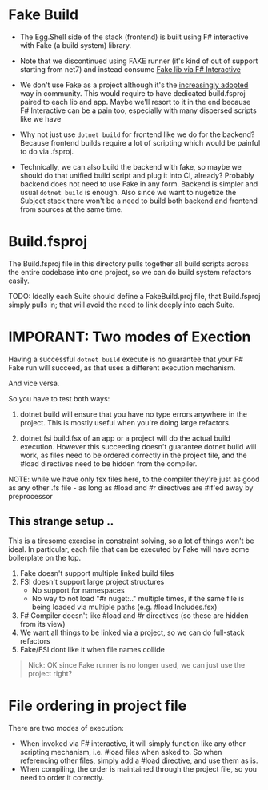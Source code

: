 # Fake Build

- The Egg.Shell side of the stack (frontend) is built using F# interactive with Fake (a build system) library.


- Note that we discontinued using FAKE runner (it's kind of out of support starting from net7) 
and instead consume [Fake lib via F# Interactive](https://fake.build/guide/getting-started.html#Run-FAKE-using-F-interactive-FSI)

  
- We don't use Fake as a project although it's the [increasingly adopted](https://fake.build/guide/getting-started.html#Run-FAKE-using-a-dedicated-build-project) 
way in community. This would require to have dedicated build.fsproj paired to each lib and app. 
Maybe we'll resort to it in the end because F# Interactive can be a pain too, especially with many dispersed scripts like we have


- Why not just use `dotnet build` for frontend like we do for the backend? Because frontend builds require a lot of scripting
which would be painful to do via .fsproj.


- Technically, we can also build the backend with fake, so maybe we should
do that unified build script and plug it into CI, already? Probably backend does not need to use Fake in any form. 
Backend is simpler and usual `dotnet build` is enough. Also since we want to nugetize the Subjcet stack there won't be
a need to build both backend and frontend from sources at the same time.

# Build.fsproj

The Build.fsproj file in this directory pulls together all build scripts across
the entire codebase into one project, so we can do build system refactors easily.

TODO: Ideally each Suite should define a FakeBuild.proj file, that
Build.fsproj simply pulls in; that will avoid the need to link deeply into each
Suite.

# IMPORANT: Two modes of Exection

Having a successful `dotnet build` execute is no guarantee that your F# Fake
run will succeed, as that uses a different execution mechanism.

And vice versa.

So you have to test both ways:
1. dotnet build will ensure that you have no type
   errors anywhere in the project. This is mostly useful when you're doing large
   refactors.

1. dotnet fsi build.fsx of an app or a project will do the actual build execution. However this succeeding doesn't
   guarantee dotnet build will work, as files need to be ordered correctly in the project
   file, and the #load directives need to be hidden from the compiler.

NOTE: while we have only fsx files here, to the compiler they're just as good as any other
.fs file - as long as #load and #r directives are #if'ed away by preprocessor

## This strange setup ..

This is a tiresome exercise in constraint solving, so a lot of things
won't be ideal. In particular, each file that can be executed by Fake
will have some boilerplate on the top.

1. Fake doesn't support multiple linked build files
1. FSI doesn't support large project structures
   - No support for namespaces
   - No way to not load "#r nuget:.." multiple times, if the same file
     is being loaded via multiple paths (e.g. #load Includes.fsx)
1. F# Compiler doesn't like #load and #r directives (so these are hidden from its view)
1. We want all things to be linked via a project, so we can do full-stack refactors
1. Fake/FSI dont like it when file names collide

> Nick: OK since Fake runner is no longer used, we can just use the project right?  

# File ordering in project file

There are two modes of execution:
- When invoked via F# interactive, it will simply function like any other scripting mechanism, i.e. #load 
  files when asked to. So when referencing other files, simply add a #load directive,
  and use them as is.
- When compiling, the order is maintained through the project file, so you need to order
  it correctly.